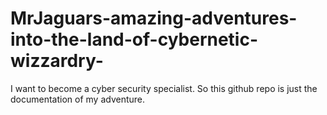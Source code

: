 # MrJaguars-amazing-adventures-into-the-land-of-cybernetic-wizzardry-

I want to become a cyber security specialist. So this github repo is just the documentation of my adventure.

